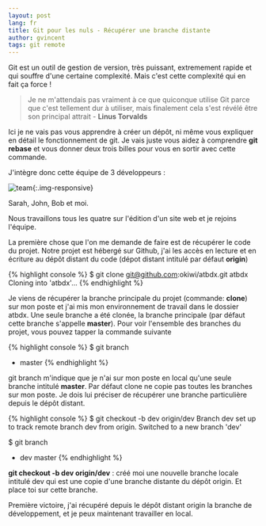 ```yaml
---
layout: post
lang: fr
title: Git pour les nuls - Récupérer une branche distante
author: gvincent
tags: git remote
---
```

<!--more-->

Git est un outil de gestion de version, très puissant, extremement rapide et qui souffre d'une certaine complexité.
Mais c'est cette complexité qui en fait ça force !

> Je ne m'attendais pas vraiment à ce que quiconque utilise Git parce que c'est tellement dur à utiliser,
> mais finalement cela s'est révélé être son principal attrait - **Linus Torvalds**



Ici je ne vais pas vous apprendre à créer un dépôt, ni même vous expliquer en détail le fonctionnement de git.
Je vais juste vous aidez à comprendre **git rebase** et vous donner deux trois billes pour vous en sortir avec cette commande.


J'intègre donc cette équipe de 3 développeurs :

![team](https://lh5.googleusercontent.com/-ZBaTUBLUVo0/UQufklFjaBI/AAAAAAAAK6w/WPP6UcVQZ3M/s514/team.png){:.img-responsive}

Sarah, John, Bob et moi.

Nous travaillons tous les quatre sur l'édition d'un site web et je rejoins l'équipe.

La première chose que l'on me demande de faire est de récupérer le code du projet.
Notre projet est hébergé sur Github, j'ai les accès en lecture et en écriture au dépôt distant du code
(dépot distant intitulé par défaut **origin**)

{% highlight console %}
$ git clone git@github.com:okiwi/atbdx.git atbdx
Cloning into 'atbdx'...
{% endhighlight %}

Je viens de récupérer la branche principale du projet (commande: **clone**) sur mon poste et j'ai mis mon environnement de travail dans le dossier atbdx. Une seule branche a été clonée, la branche principale (par défaut cette branche s'appelle **master**).
Pour voir l'ensemble des branches du projet, vous pouvez tapper la commande suivante

{% highlight console %}
$ git branch
* master
{% endhighlight %}


git branch m'indique que je n'ai sur mon poste en local qu'une seule branche intitulé **master**.
Par défaut clone ne copie pas toutes les branches sur mon poste.
Je dois lui préciser de récupérer une branche particulière depuis le dépôt distant.


{% highlight console %}
$ git checkout -b dev origin/dev
Branch dev set up to track remote branch dev from origin.
Switched to a new branch 'dev'

$ git branch
* dev
master
{% endhighlight %}


**git checkout -b dev origin/dev** : créé moi une nouvelle branche locale intitulé dev qui est une copie d'une branche distante du dépôt origin.
Et place toi sur cette branche.


Première victoire, j'ai récupéré depuis le dépôt distant origin la branche de développement,
et je peux maintenant travailler en local.





